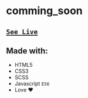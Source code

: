 # comming_soon
## [`See Live`](https://mohammedelgohary.github.io/comming_soon/)

## Made with:
  * HTML5
  * CSS3
  * SCSS
  * Javascript `ES6`
  * Love ❤

